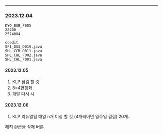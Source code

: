 
---

### 2023.12.04

	KYO_BAB_F005
	28200
	2574084

	ccedit
	SFI_DSS_D019.java 
	SHL_CCR_D011.java
	SHL_CHL_F002.java
	SHL_CHL_F001.java

#### 2023.12.05
1. KLP 점검 할 것
2. 8>4현행화
3. 개발 다시 시

#### 2023.12.06
1. KLP 리뉴얼됨 매일 n개 이상 할 것 (4개씩이면 일주일 걸림) 20개..


해지 환급금 삭제 버튼

